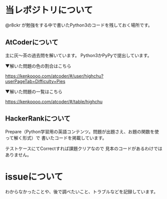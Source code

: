 # 当レポジトリについて
@r8ckr が勉強をする中で書いたPython3のコードを残しておく場所です。

## AtCoderについて
主に灰〜茶の過去問を解いています。
Python3かPyPyで提出しています。

▼解いた問題の色の割合はこちら

https://kenkoooo.com/atcoder/#/user/highchu?userPageTab=Difficulty+Pies

▼解いた問題の一覧はこちら

https://kenkoooo.com/atcoder/#/table/highchu

## HackerRankについて
Prepare（Python学習用の英語コンテンツ。問題が出題さえ、お題の関数を使って解く形式）で
書いたコードを掲載しています。

テストケースにてCorrectすれば課題クリアなので
見本のコードがあるわけではありません。

# issueについて
わからなかったことや、後で調べたいこと、トラブルなどを記録しています。
